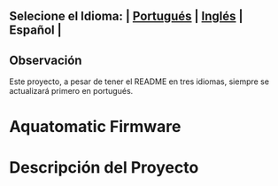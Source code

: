 ## Selecione el Idioma: | [Portugués](README.md) | [Inglés](README_en.md)  | Español |

## Observación
Este proyecto, a pesar de tener el README en tres idiomas, siempre se actualizará primero en portugués.

# Aquatomatic Firmware

# Descripción del Proyecto